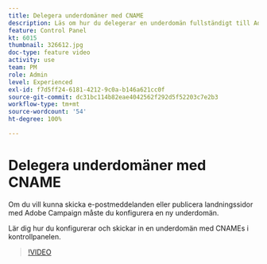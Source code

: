 ```yaml
---
title: Delegera underdomäner med CNAME
description: Läs om hur du delegerar en underdomän fullständigt till Adobe Campaign.
feature: Control Panel
kt: 6015
thumbnail: 326612.jpg
doc-type: feature video
activity: use
team: PM
role: Admin
level: Experienced
exl-id: f7d5ff24-6181-4212-9c0a-b146a621cc0f
source-git-commit: dc31bc114b82eae4042562f292d5f52203c7e2b3
workflow-type: tm+mt
source-wordcount: '54'
ht-degree: 100%

---
```


# Delegera underdomäner med CNAME

Om du vill kunna skicka e-postmeddelanden eller publicera landningssidor med Adobe Campaign måste du konfigurera en ny underdomän.

Lär dig hur du konfigurerar och skickar in en underdomän med CNAMEs i kontrollpanelen.

>[!VIDEO](https://video.tv.adobe.com/v/326612?quality=12)
